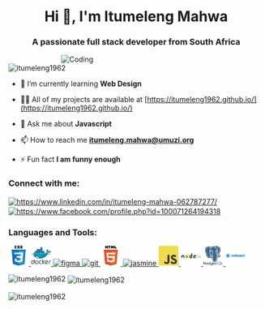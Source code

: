 <h1 align="center">Hi 👋, I'm Itumeleng Mahwa</h1>
<h3 align="center">A passionate full stack developer from South Africa</h3>
<img align="right" alt="Coding" width="400" src="https://cdn.dribbble.com/users/1162077/screenshots/3848914/programmer.gif">

<p align="left"> <img src="https://komarev.com/ghpvc/?username=itumeleng1962&label=Profile%20views&color=0e75b6&style=flat" alt="itumeleng1962" /> </p>

- 🌱 I’m currently learning **Web Design**

- 👨‍💻 All of my projects are available at [https://itumeleng1962.github.io/](https://itumeleng1962.github.io/)

- 💬 Ask me about **Javascript**

- 📫 How to reach me **itumeleng.mahwa@umuzi.org**

- ⚡ Fun fact **I am funny enough**

<h3 align="left">Connect with me:</h3>
<p align="left">
<a href="https://linkedin.com/in/https://www.linkedin.com/in/itumeleng-mahwa-062787277/" target="blank"><img align="center" src="https://raw.githubusercontent.com/rahuldkjain/github-profile-readme-generator/master/src/images/icons/Social/linked-in-alt.svg" alt="https://www.linkedin.com/in/itumeleng-mahwa-062787277/" height="30" width="40" /></a>
<a href="https://fb.com/https://www.facebook.com/profile.php?id=100071264194318" target="blank"><img align="center" src="https://raw.githubusercontent.com/rahuldkjain/github-profile-readme-generator/master/src/images/icons/Social/facebook.svg" alt="https://www.facebook.com/profile.php?id=100071264194318" height="30" width="40" /></a>
</p>

<h3 align="left">Languages and Tools:</h3>
<p align="left"> <a href="https://www.w3schools.com/css/" target="_blank" rel="noreferrer"> <img src="https://raw.githubusercontent.com/devicons/devicon/master/icons/css3/css3-original-wordmark.svg" alt="css3" width="40" height="40"/> </a> <a href="https://www.docker.com/" target="_blank" rel="noreferrer"> <img src="https://raw.githubusercontent.com/devicons/devicon/master/icons/docker/docker-original-wordmark.svg" alt="docker" width="40" height="40"/> </a> <a href="https://www.figma.com/" target="_blank" rel="noreferrer"> <img src="https://www.vectorlogo.zone/logos/figma/figma-icon.svg" alt="figma" width="40" height="40"/> </a> <a href="https://git-scm.com/" target="_blank" rel="noreferrer"> <img src="https://www.vectorlogo.zone/logos/git-scm/git-scm-icon.svg" alt="git" width="40" height="40"/> </a> <a href="https://www.w3.org/html/" target="_blank" rel="noreferrer"> <img src="https://raw.githubusercontent.com/devicons/devicon/master/icons/html5/html5-original-wordmark.svg" alt="html5" width="40" height="40"/> </a> <a href="https://jasmine.github.io/" target="_blank" rel="noreferrer"> <img src="https://www.vectorlogo.zone/logos/jasmine/jasmine-icon.svg" alt="jasmine" width="40" height="40"/> </a> <a href="https://developer.mozilla.org/en-US/docs/Web/JavaScript" target="_blank" rel="noreferrer"> <img src="https://raw.githubusercontent.com/devicons/devicon/master/icons/javascript/javascript-original.svg" alt="javascript" width="40" height="40"/> </a> <a href="https://nodejs.org" target="_blank" rel="noreferrer"> <img src="https://raw.githubusercontent.com/devicons/devicon/master/icons/nodejs/nodejs-original-wordmark.svg" alt="nodejs" width="40" height="40"/> </a> <a href="https://www.postgresql.org" target="_blank" rel="noreferrer"> <img src="https://raw.githubusercontent.com/devicons/devicon/master/icons/postgresql/postgresql-original-wordmark.svg" alt="postgresql" width="40" height="40"/> </a> <a href="https://webpack.js.org" target="_blank" rel="noreferrer"> <img src="https://raw.githubusercontent.com/devicons/devicon/d00d0969292a6569d45b06d3f350f463a0107b0d/icons/webpack/webpack-original-wordmark.svg" alt="webpack" width="40" height="40"/> </a> </p>

<p><img align="left" src="https://github-readme-stats.vercel.app/api/top-langs?username=itumeleng1962&show_icons=true&locale=en&layout=compact" alt="itumeleng1962" /></p>

<p>&nbsp;<img align="center" src="https://github-readme-stats.vercel.app/api?username=itumeleng1962&show_icons=true&locale=en" alt="itumeleng1962" /></p>

<p><img align="center" src="https://github-readme-streak-stats.herokuapp.com/?user=itumeleng1962&" alt="itumeleng1962" /></p>
